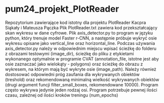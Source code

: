 # pum24_projekt_PlotReader
Repozytorium zawierające kod istotny dla projektu PlotReader Kacpra Siąkały i Mateusza Pączka
Plik PlotReader.txt zawiera kod przekształcający skan wykresu w dane cyfrowe.
Plik axis_detector.py to program w języku python, który trenuje model Faster r-CNN, a następnie próbuje wykryć osie wykresu opisane jako vertical_line oraz horizontal_line.
Podczas używania axis_detector.py należy w odpowiednim miejscu wpisać ścieżkę do folderu z obrazami testowymi (image_dir), ścieżkę do pliku z etykietami wykonanego optymalnie w programie CVAT (annotation_file, istotne jest aby osie zaznaczać jako wielokąty - polygons) oraz ścieżkę do obrazu z wykresem, na którym mają być wykryte osie (image_path). Należy również dostosować odpowiedni próg zaufania dla wykrywanych obiektów (treshold) oraz rekomendowaną minimalną wielkość wykrywanych obiektów (drugi argument funcji filter_small_boxes, rekomendowane 10000). Program często wykrywa jedynie jeden rodzaj osi. Program potrzebuje pewnej ilości czasu, zależnej od ilości kroków treningu (num_epochs)
